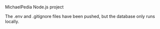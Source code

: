 MichaelPedia Node.js project

The .env and .gitignore files have been pushed, but the database only runs locally.
